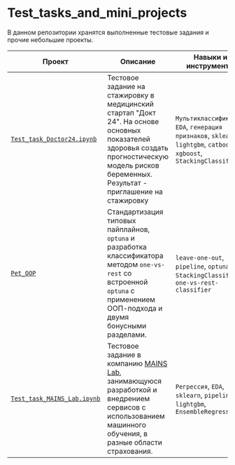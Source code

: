 # Test_tasks_and_mini_projects

В данном репозитории хранятся выполненные тестовые задания и прочие небольшие проекты.

| **Проект**  | **Описание** |   **Навыки и инструменты** |
| --- | --- | --- |
| [`Test_task_Doctor24.ipynb`](https://github.com/pzae/Test_tasks_and_mini_projects/tree/main/Test_task_Doctor24) | Тестовое задание на стажировку в медицинский стартап "Докт 24". На основе основных показателей здоровья создать прогностическую модель рисков беременных. Результат - приглашение на стажировку | `Мультиклассификация`, `EDA`, `генерация признаков`, `sklearn`, `lightgbm`, `catboost`, `xgboost`, `StackingClassifier`|
| [`Pet_OOP`](https://github.com/pzae/Test_tasks_and_mini_projects/blob/main/Pet_OOP/Pet_OOP.ipynb) | Стандартизация типовых пайплайнов, `optuna` и разработка классификатора методом `one-vs-rest` со встроенной `optuna` с применением ООП-подхода и двумя бонусными разделами. | `leave-one-out`, `pipeline`, `optuna`, `StackingClassifier`, `one-vs-rest-classifier` |
|[`Test_task_MAINS_Lab.ipynb`]() | Тестовое задание в компанию [MAINS Lab](https://mainslab.ai/), занимающуюся разработкой и внедрением сервисов с использованием машинного обучения, в разные области страхования. |  `Регрессия`, `EDA`, `sklearn`, `pipeline`, `lightgbm`, `EnsembleRegressor` |
